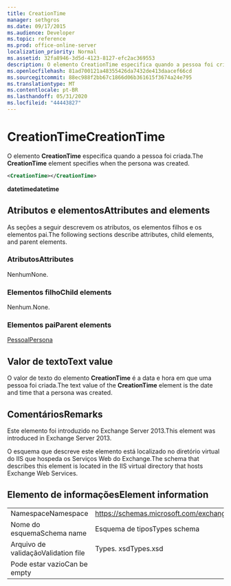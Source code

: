 ```yaml
---
title: CreationTime
manager: sethgros
ms.date: 09/17/2015
ms.audience: Developer
ms.topic: reference
ms.prod: office-online-server
localization_priority: Normal
ms.assetid: 32fa8946-3d5d-4123-8127-efc2ac369553
description: O elemento CreationTime especifica quando a pessoa foi criada.
ms.openlocfilehash: 81ad700121a48355426da7432de413daacef66cd
ms.sourcegitcommit: 88ec988f2bb67c1866d06b361615f3674a24e795
ms.translationtype: MT
ms.contentlocale: pt-BR
ms.lasthandoff: 05/31/2020
ms.locfileid: "44443827"
---
```

# <a name="creationtime"></a><span data-ttu-id="69708-103">CreationTime</span><span class="sxs-lookup"><span data-stu-id="69708-103">CreationTime</span></span>

<span data-ttu-id="69708-104">O elemento **CreationTime** especifica quando a pessoa foi criada.</span><span class="sxs-lookup"><span data-stu-id="69708-104">The **CreationTime** element specifies when the persona was created.</span></span> 
  
```XML
<CreationTime></CreationTime>
```

 <span data-ttu-id="69708-105">**datetime**</span><span class="sxs-lookup"><span data-stu-id="69708-105">**datetime**</span></span>
## <a name="attributes-and-elements"></a><span data-ttu-id="69708-106">Atributos e elementos</span><span class="sxs-lookup"><span data-stu-id="69708-106">Attributes and elements</span></span>

<span data-ttu-id="69708-107">As seções a seguir descrevem os atributos, os elementos filhos e os elementos pai.</span><span class="sxs-lookup"><span data-stu-id="69708-107">The following sections describe attributes, child elements, and parent elements.</span></span>
  
### <a name="attributes"></a><span data-ttu-id="69708-108">Atributos</span><span class="sxs-lookup"><span data-stu-id="69708-108">Attributes</span></span>

<span data-ttu-id="69708-109">Nenhum</span><span class="sxs-lookup"><span data-stu-id="69708-109">None.</span></span>
  
### <a name="child-elements"></a><span data-ttu-id="69708-110">Elementos filho</span><span class="sxs-lookup"><span data-stu-id="69708-110">Child elements</span></span>

<span data-ttu-id="69708-111">Nenhum.</span><span class="sxs-lookup"><span data-stu-id="69708-111">None.</span></span>
  
### <a name="parent-elements"></a><span data-ttu-id="69708-112">Elementos pai</span><span class="sxs-lookup"><span data-stu-id="69708-112">Parent elements</span></span>

[<span data-ttu-id="69708-113">Pessoal</span><span class="sxs-lookup"><span data-stu-id="69708-113">Persona</span></span>](persona.md)
  
## <a name="text-value"></a><span data-ttu-id="69708-114">Valor de texto</span><span class="sxs-lookup"><span data-stu-id="69708-114">Text value</span></span>

<span data-ttu-id="69708-115">O valor de texto do elemento **CreationTime** é a data e hora em que uma pessoa foi criada.</span><span class="sxs-lookup"><span data-stu-id="69708-115">The text value of the **CreationTime** element is the date and time that a persona was created.</span></span> 
  
## <a name="remarks"></a><span data-ttu-id="69708-116">Comentários</span><span class="sxs-lookup"><span data-stu-id="69708-116">Remarks</span></span>

<span data-ttu-id="69708-117">Este elemento foi introduzido no Exchange Server 2013.</span><span class="sxs-lookup"><span data-stu-id="69708-117">This element was introduced in Exchange Server 2013.</span></span>
  
<span data-ttu-id="69708-118">O esquema que descreve este elemento está localizado no diretório virtual do IIS que hospeda os Serviços Web do Exchange.</span><span class="sxs-lookup"><span data-stu-id="69708-118">The schema that describes this element is located in the IIS virtual directory that hosts Exchange Web Services.</span></span>
  
## <a name="element-information"></a><span data-ttu-id="69708-119">Elemento de informações</span><span class="sxs-lookup"><span data-stu-id="69708-119">Element information</span></span>

|||
|:-----|:-----|
|<span data-ttu-id="69708-120">Namespace</span><span class="sxs-lookup"><span data-stu-id="69708-120">Namespace</span></span>  <br/> |https://schemas.microsoft.com/exchange/services/2006/types  <br/> |
|<span data-ttu-id="69708-121">Nome do esquema</span><span class="sxs-lookup"><span data-stu-id="69708-121">Schema name</span></span>  <br/> |<span data-ttu-id="69708-122">Esquema de tipos</span><span class="sxs-lookup"><span data-stu-id="69708-122">Types schema</span></span>  <br/> |
|<span data-ttu-id="69708-123">Arquivo de validação</span><span class="sxs-lookup"><span data-stu-id="69708-123">Validation file</span></span>  <br/> |<span data-ttu-id="69708-124">Types. xsd</span><span class="sxs-lookup"><span data-stu-id="69708-124">Types.xsd</span></span>  <br/> |
|<span data-ttu-id="69708-125">Pode estar vazio</span><span class="sxs-lookup"><span data-stu-id="69708-125">Can be empty</span></span>  <br/> ||
   

